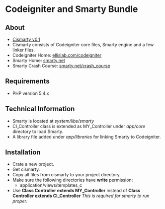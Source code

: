 Codeigniter and Smarty Bundle
==============

About
--------------
- [Cismarty v0.1](https://github.com/dbtek/cismarty/releases "Latest release")
- Cismarty consists of Codeigniter core files, Smarty engine and a few linker files.
- Codeigniter Home: [ellislab.com/codeigniter](http://ellislab.com/codeigniter)
- Smarty Home: [smarty.net](http://www.smarty.net)
- Smarty Crash Course: [smarty.net/crash_course](http://www.smarty.net/crash_course "More than just introduction")

Requirements
---------------------
- PHP version 5.4.x

Technical Information
---------------------
- Smarty is located at *system/libs/smarty*
- CI_Controller class is extended as MY_Controller under *app/core* directory to load Smarty.
- A library file added under *app/libraries* for linking Smarty to Codeigniter.

Installation
----------
- Crate a new project.
- Get cismarty. 
- Copy all files from cismarty to your project directory.
- Make sure the following directories have **write** permission:
    * application/views/templates_c
- Use **Class Controller extends MY_Controller** instead of **Class Controller extends CI_Controller**
	*This is required for smarty to run proper.*


